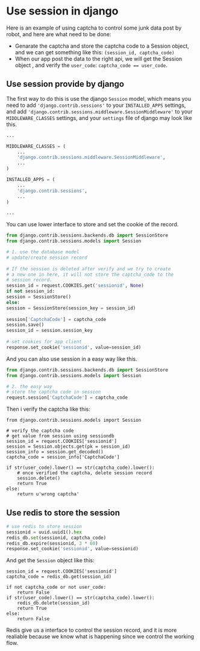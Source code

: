 # Use session in django
Here is an example of using captcha to control some junk data post by robot, and here are what need to be done:

* Genarate the captcha and store the captcha code to a Session object, and we can get something like this: `(session_id, captcha_code)`
* When our app post the data to the right api, we will get the Session object , and verify the `user_code`: `captcha_code == user_code`.

## Use session provide by django
The first way to do this is use the django `Session` model, which means you need to add `'django.contrib.sessions'` to your `INSTALLED_APPS` settings, and add `'django.contrib.sessions.middleware.SessionMiddleware'` to your `MIDDLEWARE_CLASSES` settings, and your `settings` file of django may look like this.

```python
...

MIDDLEWARE_CLASSES = (
	...
	'django.contrib.sessions.middleware.SessionMiddleware',
	...
)

INSTALLED_APPS = (
	...
	'django.contrib.sessions',
	...
)

...
```

You can use lower interface to store and set the cookie of the record. 

```python
from django.contrib.sessions.backends.db import SessionStore
from django.contrib.sessions.models import Session

# 1. use the database model
# update/create session record
    
# If the session is deleted after verify and we try to create
# a new one in here, it will not store the captcha_code to the
# session record.
session_id = request.COOKIES.get('sessionid', None)
if not session_id:
session = SessionStore()
else:
session = SessionStore(session_key = session_id)
    
session['CaptchaCode'] = captcha_code
session.save()
session_id = session.session_key
    
# set cookies for app client
response.set_cookie('sessionid', value=session_id)
```

And you can also use session in a easy way like this.

```python    
from django.contrib.sessions.backends.db import SessionStore
from django.contrib.sessions.models import Session

# 2. the easy way
# store the captcha code in session
request.session['CaptchaCode'] = captcha_code
```

Then i verify the captcha like this:

```
from django.contrib.sessions.models import Session

# verify the captcha code
# get value from session using sessiondb
session_id = request.COOKIES['sessionid']
session = Session.objects.get(pk = session_id)
session_info = session.get_decoded()
captcha_code = session_info['CaptchaCode']
       
if str(user_code).lower() == str(captcha_code).lower():
	# once verified the captcha, delete session record 
	session.delete()
	return True
else:
	return u'wrong captcha'
```


## Use redis to store the session

```python
# use redis to store session
sessionid = uuid.uuid1().hex
redis_db.set(sessionid, captcha_code)
redis_db.expire(sessionid, 3 * 60)
response.set_cookie('sessionid', value=sessionid)
```

And get the `Session` object like this:

```
session_id = request.COOKIES['sessionid']
captcha_code = redis_db.get(session_id)

if not captcha_code or not user_code:
	return False
if str(user_code).lower() == str(captcha_code).lower():
	redis_db.delete(session_id)
	return True
else:
	return False
```

Redis give us a interface to control the session record, and it is more realiable because we know what is happening since we control the working flow.
